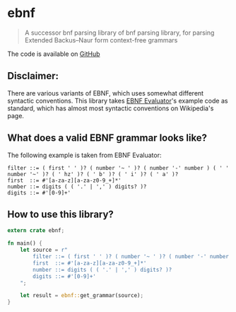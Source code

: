 # ebnf

> A successor bnf parsing library of bnf parsing library, for parsing Extended Backus–Naur form context-free grammars

The code is available on [GitHub](https://github.com/ChAoSUnItY/ebnf)

## Disclaimer:
There are various variants of EBNF, which uses somewhat different syntactic conventions. This library 
takes [EBNF Evaluator](https://mdkrajnak.github.io/ebnftest/)'s example code as standard, which has 
almost most syntactic conventions on Wikipedia's page.

## What does a valid EBNF grammar looks like?

The following example is taken from EBNF Evaluator:

```ebnf
filter ::= ( first ' ' )? ( number '~ ' )? ( number '-' number ) ( ' ' number '~' )? ( ' hz' )? ( ' b' )? ( ' i' )? ( ' a' )?
first  ::= #'[a-za-z][a-za-z0-9_+]*'
number ::= digits ( ( '.' | ',' ) digits? )?
digits ::= #'[0-9]+'
```

## How to use this library?

```rust
extern crate ebnf;

fn main() {
    let source = r"
        filter ::= ( first ' ' )? ( number '~ ' )? ( number '-' number ) ( ' ' number '~' )? ( ' hz' )? ( ' b' )? ( ' i' )? ( ' a' )?
        first  ::= #'[a-za-z][a-za-z0-9_+]*'
        number ::= digits ( ( '.' | ',' ) digits? )?
        digits ::= #'[0-9]+'
    ";

    let result = ebnf::get_grammar(source);
}
```